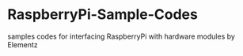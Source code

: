 RaspberryPi-Sample-Codes
========================

samples codes for interfacing RaspberryPi with hardware modules by Elementz
